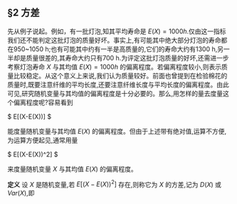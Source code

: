 ## §2 方差

先从例子说起。例如，有一批灯泡,知其平均寿命是 $E(X)=1000 h$.仅由这一指标我们还不能判定这批灯泡的质量好坏。事实上,有可能其中绝大部分灯泡的寿命都在950~1050 h;也有可能其中约有一半是高质量的,它们的寿命大约有1300 h,另一半却是质量很差的,其寿命大约只有700 h.为评定这批灯泡质量的好坏,还需进一步考察灯泡寿命 $X$ 与其均值 $E(X)=1000 h$ 的偏离程度。若偏离程度较小,则表示质量比较稳定。从这个意义上来说,我们认为质量较好。前面也曾提到在检验棉花的质量时,既要注意纤维的平均长度,还要注意纤维长度与平均长度的偏离程度。由此可见,研究随机变量与其均值的偏离程度是十分必要的。那么,用怎样的量去度量这个偏离程度呢?容易看到

$
E[(X-E(X))]
$

能度量随机变量与其均值 $E(X)$ 的偏离程度。但由于上述带有绝对值,运算不方便,为运算方便起见,通常用量

$
E[(X-E(X))^2]
$

来度量随机变量 $X$ 与其均值 $E(X)$ 的偏离程度。

**定义** 设 $X$ 是随机变量,若 $E[(X-E(X))^2]$ 存在,则称它为 $X$ 的方差,记为 $D(X)$ 或 $Var(X)$,即